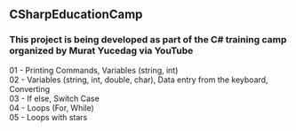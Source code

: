 ## CSharpEducationCamp
### This project is being developed as part of the C# training camp organized by Murat Yucedag via YouTube  
01 - Printing Commands, Variables (string, int)  
02 - Variables (string, int, double, char), Data entry from the keyboard, Converting  
03 - If else, Switch Case  
04 - Loops (For, While)  
05 - Loops with stars  

